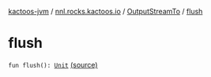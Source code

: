 [kactoos-jvm](../../index.md) / [nnl.rocks.kactoos.io](../index.md) / [OutputStreamTo](index.md) / [flush](.)

# flush

`fun flush(): `[`Unit`](https://kotlinlang.org/api/latest/jvm/stdlib/kotlin/-unit/index.html) [(source)](https://github.com/neonailol/kactoos/blob/master/kactoos-jvm/src/main/kotlin/nnl/rocks/kactoos/io/OutputStreamTo.kt#L132)